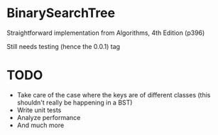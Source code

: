 BinarySearchTree
================

Straightforward implementation from Algorithms, 4th Edition (p396)

Still needs testing (hence the 0.0.1) tag

TODO
====

* Take care of the case where the keys are of different classes (this shouldn't really be happening in a BST)
* Write unit tests
* Analyze performance
* And much more
